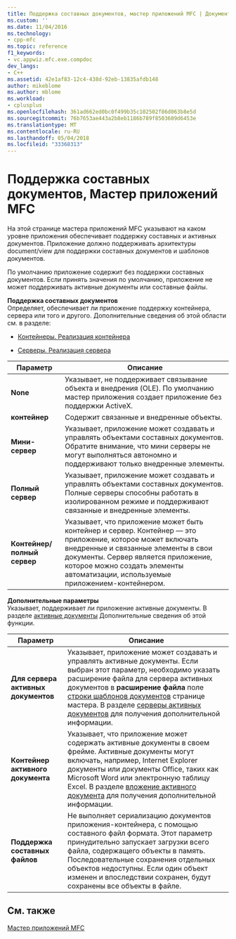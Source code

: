 ```yaml
---
title: Поддержка составных документов, мастер приложений MFC | Документы Microsoft
ms.custom: ''
ms.date: 11/04/2016
ms.technology:
- cpp-mfc
ms.topic: reference
f1_keywords:
- vc.appwiz.mfc.exe.compdoc
dev_langs:
- C++
ms.assetid: 42e1af83-12c4-438d-92eb-13835afdb148
author: mikeblome
ms.author: mblome
ms.workload:
- cplusplus
ms.openlocfilehash: 361ad662ed0bc0f499b35c102502f86d063b8e5d
ms.sourcegitcommit: 76b7653ae443a2b8eb1186b789f8503609d6453e
ms.translationtype: MT
ms.contentlocale: ru-RU
ms.lasthandoff: 05/04/2018
ms.locfileid: "33368313"
---
```

# <a name="compound-document-support-mfc-application-wizard"></a>Поддержка составных документов, Мастер приложений MFC
На этой странице мастера приложений MFC указывают на каком уровне приложения обеспечивает поддержку составных и активных документов. Приложение должно поддерживать архитектуры document/view для поддержки составных документов и шаблонов документов.  
  
 По умолчанию приложение содержит без поддержки составных документов. Если принять значения по умолчанию, приложение не может поддерживать активные документы или составные файлы.  
  
 **Поддержка составных документов**  
 Определяет, обеспечивает ли приложение поддержку контейнера, сервера или того и другого. Дополнительные сведения об этой области см. в разделе:  
  
-   [Контейнеры. Реализация контейнера](../../mfc/containers-implementing-a-container.md)  
  
-   [Серверы. Реализация сервера](../../mfc/servers-implementing-a-server.md)  
  
|Параметр|Описание|  
|------------|-----------------|  
|**None**|Указывает, не поддерживает связывание объекта и внедрения (OLE). По умолчанию мастер приложения создает приложение без поддержки ActiveX.|  
|**контейнер**|Содержит связанные и внедренные объекты.|  
|**Мини-сервер**|Указывает, приложение может создавать и управлять объектами составных документов. Обратите внимание, что мини серверы не могут выполняться автономно и поддерживают только внедренные элементы.|  
|**Полный сервер**|Указывает, приложение может создавать и управлять объектами составных документов. Полные серверы способны работать в изолированном режиме и поддерживают связанные и внедренные элементы.|  
|**Контейнер/полный сервер**|Указывает, что приложение может быть контейнер и сервер. Контейнер — это приложение, которое может включать внедренные и связанные элементы в свои документы. Сервер является приложение, которое можно создать элементы автоматизации, используемые приложением-контейнером.|  
  
 **Дополнительные параметры**  
 Указывает, поддерживает ли приложение активные документы. В разделе [активные документы](../../mfc/active-documents.md) Дополнительные сведения об этой функции.  
  
|Параметр|Описание|  
|------------|-----------------|  
|**Для сервера активных документов**|Указывает, приложение может создавать и управлять активные документы. Если выбран этот параметр, необходимо указать расширение файла для сервера активных документов в **расширение файла** поле [строки шаблонов документов](../../mfc/reference/document-template-strings-mfc-application-wizard.md) странице мастера. В разделе [серверы активных документов](../../mfc/active-document-servers.md) для получения дополнительной информации.|  
|**Контейнер активного документа**|Указывает, что приложение может содержать активные документы в своем фрейме. Активные документы могут включать, например, Internet Explorer документы или документы Office, таких как Microsoft Word или электронную таблицу Excel. В разделе [вложение активного документа](../../mfc/active-document-containment.md) для получения дополнительной информации.|  
|**Поддержка составных файлов**|Не выполняет сериализацию документов приложения-контейнера, с помощью составного файл формата. Этот параметр принудительно запускает загрузки всего файла, содержащего объекты в память. Последовательные сохранения отдельных объектов недоступны. Если один объект изменен и впоследствии сохранен, будут сохранены все объекты в файле.|  
  
## <a name="see-also"></a>См. также  
 [Мастер приложений MFC](../../mfc/reference/mfc-application-wizard.md)

